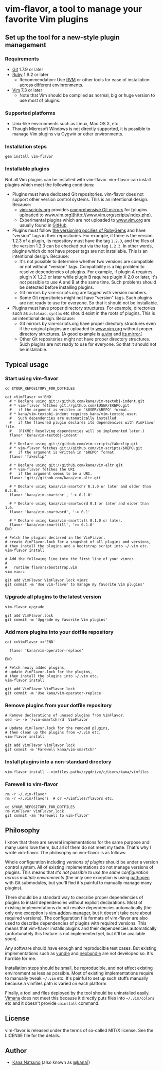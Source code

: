 # vim-flavor, a tool to manage your favorite Vim plugins




## Set up the tool for a new-style plugin management

### Requirements

* [Git](http://git-scm.com/) 1.7.9 or later
* [Ruby](http://www.ruby-lang.org/) 1.9.2 or later
  * Recommendation: Use [RVM](http://beginrescueend.com/) or other tools
    for ease of installation across different envinronments.
* [Vim](http://www.vim.org/) 7.3 or later
  * Note that Vim should be compiled as normal, big or huge version
    to use most of plugins.


### Supported platforms

* Unix-like environments such as Linux, Mac OS X, etc.
* Though Microsoft Windows is not directly supported,
  it is possible to manage Vim plugins via Cygwin or other environments.


### Installation steps

    gem install vim-flavor


### Installable plugins

Not all Vim plugins can be installed with vim-flavor.
vim-flavor can install plugins which meet the following conditions:

* Plugins must have dedicated Git repositories.
  vim-flavor does not support other version control systems.
  This is an intentional design.  Because:
  * [vim-scripts.org](http://vim-scripts.org/) provides
    [comprehensive Git mirrors](https://github.com/vim-scripts) for
    [plugins uploaded to www.vim.org](http://www.vim.org/scripts/index.php).
  * Experimental plugins which are not uploaded to www.vim.org
    are usually found in [GitHub](https://github.com/).
* Plugins must follow [the versioning pocilies of
  RubyGems](http://docs.rubygems.org/read/chapter/7#page26) and have "version"
  tags in their repositories.  For example, if there is the version 1.2.3 of
  a plugin, its repository must have the tag `1.2.3`, and the files of the
  version 1.2.3 can be checked out via the tag `1.2.3`.  In other words,
  plugins which do not have proper tags are not installable.
  This is an intentional design.  Because:
  * It's not possible to determine whether two versions are compatible or not
    without "version" tags.  Compatibility is a big problem to resolve
    dependencies of plugins.  For example, if plugin A requires plugin X 1.2.3
    or later while plugin B requires plugin X 2.0 or later, it's not possible
    to use A and B at the same time.  Such problems should be detected before
    installing plugins.
  * Git mirrors by vim-scripts.org are tagged with version numbers.
  * Some Git repositories might not have "version" tags.
    Such plugins are not ready to use for everyone.
    So that it should not be installable.
* Plugins must have proper directory structures.
  For example, directories such as `autoload`, `syntax` etc should exist in
  the roots of plugins.
  This is an intentional design.  Because:
  * Git mirrors by vim-scripts.org have proper directory structures even if
    the original plugins are uploaded to www.vim.org without proper directory
    structures.  (A good example is
    [a.vim](http://www.vim.org/scripts/script.php?script_id=31) and
    [its mirror](https://github.com/vim-scripts/a.vim).)
  * Other Git repositories might not have proper directory structures.
    Such plugins are not ready to use for everyone.
    So that it should not be installable.




## Typical usage

### Start using vim-flavor

    cd $YOUR_REPOSITORY_FOR_DOTFILES

    cat >VimFlavor <<'END'
      # * Declare using git://github.com/kana/vim-textobj-indent.git
      # * vim-flavor fetches git://github.com/$USER/$REPO.git
      #   if the argument is written in '$USER/$REPO' format.
      # * kana/vim-textobj-indent requires kana/vim-textobj-user.
      #   Such dependencies are automatically installed
      #   if the flavored plugin declares its dependencies with VimFlavor file.
      #   (FIXME: Resolving dependencies will be implemented later.)
      flavor 'kana/vim-textobj-indent'

      # * Declare using git://github.com/vim-scripts/fakeclip.git
      # * vim-flavor fetches git://github.com/vim-scripts/$REPO.git
      #   if the argument is written in '$REPO' format.
      flavor 'fakeclip'

      # * Declare using git://github.com/kana/vim-altr.git
      # * vim-flavor fetches the URI
      #   if the argument seems to be a URI.
      flavor 'git://github.com/kana/vim-altr.git'

      # * Declare using kana/vim-smartchr 0.1.0 or later and older than 0.2.0.
      flavor 'kana/vim-smartchr', '~> 0.1.0'

      # * Declare using kana/vim-smartword 0.1 or later and older than 1.0.
      flavor 'kana/vim-smartword', '~> 0.1'

      # * Declare using kana/vim-smarttill 0.1.0 or later.
      flavor 'kana/vim-smarttill', '>= 0.1.0'
    END

    # Fetch the plugins declared in the VimFlavor,
    # create VimFlavor.lock for a snapshot of all plugins and versions,
    # then install the plugins and a bootstrap script into ~/.vim etc.
    vim-flavor install

    # Add the following line into the first line of your vimrc:
    #
    #   runtime flavors/bootstrap.vim
    vim vimrc

    git add VimFlavor VimFlavor.lock vimrc
    git commit -m 'Use vim-flavor to manage my favorite Vim plugins'


### Upgrade all plugins to the latest version

    vim-flavor upgrade

    git add VimFlavor.lock
    git commit -m 'Upgrade my favorite Vim plugins'


### Add more plugins into your dotfile repository

    cat >>VimFlavor <<'END'

      flavor 'kana/vim-operator-replace'

    END

    # Fetch newly added plugins,
    # update VimFlavor.lock for the plugins,
    # then install the plugins into ~/.vim etc.
    vim-flavor install

    git add VimFlavor VimFlavor.lock
    git commit -m 'Use kana/vim-operator-replace'


### Remove plugins from your dotfile repository

    # Remove declarations of unused plugins from VimFlavor.
    sed -i~ -e '/vim-smartchr/d' VimFlavor

    # Update VimFlavor.lock for the removed plugins,
    # then clean up the plugins from ~/.vim etc.
    vim-flavor install

    git add VimFlavor VimFlavor.lock
    git commit -m 'Farewell kana/vim-smartchr'



### Install plugins into a non-standard directory

    vim-flavor install --vimfiles-path=/cygdrive/c/Users/kana/vimfiles


### Farewell to vim-flavor

    rm -r ~/.vim-flavor
    rm -r ~/.vim/flavors  # or ~/vimfiles/flavors etc.

    cd $YOUR_REPOSITORY_FOR_DOTFILES
    rm VimFlavor VimFlavor.lock
    git commit -am 'Farewell to vim-flavor'




## Philosophy

I know that there are several implementations for the same purpose and many
users love them, but all of them do not meet my taste.  That's why I wrote
vim-flavor.  The philosophy on vim-flavor is as follows:

Whole configuration including *versions of plugins* should be under a version
control system.  All of existing implementations do not manage versions of
plugins.  This means that *it's not possible to use the same configuration
across multiple environments* (the only one exception is using
[pathogen](https://github.com/tpope/vim-pathogen) with Git submodules,
but you'll find it's painful to manually manage many plugins).

There should be a standard way to describe proper dependencies of plugins to
install dependencies without explicit declarations.  Most of existing
implementations do not resolve dependencies automatically (the only one
exception is
[vim-addon-manager](https://github.com/MarcWeber/vim-addon-manager), but it
doesn't take care about required versions).  The configuration file formats of
vim-flavor are also used to describe dependencies of plugins with required
versions.  This means that vim-flavor installs plugins and their dependencies
automatically (unfortunately this feature is not implemented yet, but it'll be
available soon).

Any software should have enough and reproducible test cases.
But existing implementations such as
[vundle](https://github.com/gmarik/vundle) and
[neobundle](https://github.com/Shougo/neobundle.vim) are not developed so.
It's horrible for me.

Installation steps should be small, be reproducible, and not affect existing
environment as less as possible.  Most of existing implementations require to
manually tweak `~/.vim` etc.  It's painful to set up such stuffs manually
because a vimfiles path is varied on each platform.

Finally, a tool and files deployed by the tool should be uninstalled easily.
[Vimana](https://github.com/c9s/Vimana) does not meet this because it directly
puts files into `~/.vim/colors` etc and it doesn't provide `uninstall`
command.




## License

vim-flavor is released under the terms of so-called MIT/X license.
See the LICENSE file for the details.




## Author

* [Kana Natsuno](http://whileimautomaton.net/)
  (also known as [@kana1](http://twitter.com/kana1))




<!-- vim: set expandtab shiftwidth=4 softtabstop=4 textwidth=78 : -->
